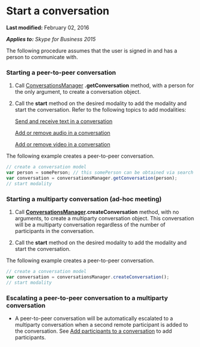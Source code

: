 
# Start a conversation

 **Last modified:** February 02, 2016

 _**Applies to:** Skype for Business 2015_

The following procedure assumes that the user is signed in and has a person to communicate with.


### Starting a peer-to-peer conversation


1. Call [ConversationsManager]( https://msdn.microsoft.com/en-us/library/office/dn962151(v=office.16).aspx.md) **.getConversation** method, with a person for the only argument, to create a conversation object.
    
2. Call the  **start** method on the desired modality to add the modality and start the conversation. Refer to the following topics to add modalities:
    
    [Send and receive text in a conversation]( /SendReceiveText.md)
    
    [Add or remove audio in a conversation]( /AddRemoveConversationAudio.md)
    
    [Add or remove video in a conversation]( /AddRemoveConversationVideo.md)
    
The following example creates a peer-to-peer conversation. 



```js
// create a conversation model
var person = somePerson; // this somePerson can be obtained via search or from persons list
var conversation = conversationsManager.getConversation(person);
// start modality

```


### Starting a multiparty conversation (ad-hoc meeting)


1. Call **[ConversationsManager]( https://msdn.microsoft.com/en-us/library/office/dn962151(v=office.16).aspx.md).createConversation** method, with no arguments, to create a multiparty conversation object. This conversation will be a multiparty conversation regardless of the number of participants in the conversation.
    
2. Call the  **start** method on the desired modality to add the modality and start the conversation.
    
The following example creates a peer-to-peer conversation. 



```js
// create a conversation model
var conversation = conversationsManager.createConversation();
// start modality

```


### Escalating a peer-to-peer conversation to a multiparty conversation


- A peer-to-peer conversation will be automatically escalated to a multiparty conversation when a second remote participant is added to the conversation. See [Add participants to a conversation]( /AddParticipants.md) to add participants.
    

